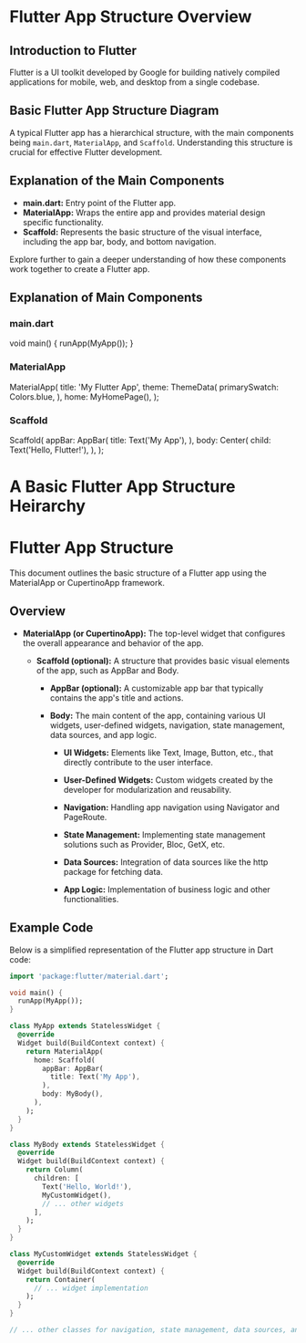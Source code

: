 # Flutter App Structure Overview

## Introduction to Flutter
Flutter is a UI toolkit developed by Google for building natively compiled applications for mobile, web, and desktop from a single codebase.

## Basic Flutter App Structure Diagram
A typical Flutter app has a hierarchical structure, with the main components being `main.dart`, `MaterialApp`, and `Scaffold`. Understanding this structure is crucial for effective Flutter development.

## Explanation of the Main Components
- **main.dart:** Entry point of the Flutter app.
- **MaterialApp:** Wraps the entire app and provides material design specific functionality.
- **Scaffold:** Represents the basic structure of the visual interface, including the app bar, body, and bottom navigation.

Explore further to gain a deeper understanding of how these components work together to create a Flutter app.

## Explanation of Main Components

### main.dart
void main() {
  runApp(MyApp());
}

### MaterialApp
MaterialApp(
  title: 'My Flutter App',
  theme: ThemeData(
    primarySwatch: Colors.blue,
  ),
  home: MyHomePage(),
);

### Scaffold
Scaffold(
  appBar: AppBar(
    title: Text('My App'),
  ),
  body: Center(
    child: Text('Hello, Flutter!'),
  ),
);

# A Basic Flutter App Structure Heirarchy

# Flutter App Structure

This document outlines the basic structure of a Flutter app using the MaterialApp or CupertinoApp framework.

## Overview

- **MaterialApp (or CupertinoApp):** The top-level widget that configures the overall appearance and behavior of the app.

  - **Scaffold (optional):** A structure that provides basic visual elements of the app, such as AppBar and Body.

    - **AppBar (optional):** A customizable app bar that typically contains the app's title and actions.

    - **Body:** The main content of the app, containing various UI widgets, user-defined widgets, navigation, state management, data sources, and app logic.

      - **UI Widgets:** Elements like Text, Image, Button, etc., that directly contribute to the user interface.

      - **User-Defined Widgets:** Custom widgets created by the developer for modularization and reusability.

      - **Navigation:** Handling app navigation using Navigator and PageRoute.

      - **State Management:** Implementing state management solutions such as Provider, Bloc, GetX, etc.

      - **Data Sources:** Integration of data sources like the http package for fetching data.

      - **App Logic:** Implementation of business logic and other functionalities.

## Example Code

Below is a simplified representation of the Flutter app structure in Dart code:

```dart
import 'package:flutter/material.dart';

void main() {
  runApp(MyApp());
}

class MyApp extends StatelessWidget {
  @override
  Widget build(BuildContext context) {
    return MaterialApp(
      home: Scaffold(
        appBar: AppBar(
          title: Text('My App'),
        ),
        body: MyBody(),
      ),
    );
  }
}

class MyBody extends StatelessWidget {
  @override
  Widget build(BuildContext context) {
    return Column(
      children: [
        Text('Hello, World!'),
        MyCustomWidget(),
        // ... other widgets
      ],
    );
  }
}

class MyCustomWidget extends StatelessWidget {
  @override
  Widget build(BuildContext context) {
    return Container(
      // ... widget implementation
    );
  }
}

// ... other classes for navigation, state management, data sources, and app logic




